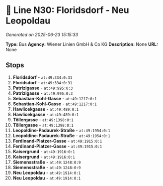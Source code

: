 # 🚌 Line N30: Floridsdorf - Neu Leopoldau

*Generated on 2025-06-23 15:15:33*

**Type:** Bus
**Agency:** Wiener Linien GmbH & Co KG
**Description:** None
**URL:** None

## Stops

1. **Floridsdorf** - `at:49:334:0:31`
2. **Floridsdorf** - `at:49:334:0:31`
3. **Patrizigasse** - `at:49:995:0:3`
4. **Patrizigasse** - `at:49:995:0:3`
5. **Sebastian-Kohl-Gasse** - `at:49:1217:0:1`
6. **Sebastian-Kohl-Gasse** - `at:49:1217:0:1`
7. **Hawlicekgasse** - `at:49:489:0:1`
8. **Hawlicekgasse** - `at:49:489:0:1`
9. **Töllergasse** - `at:49:1398:0:1`
10. **Töllergasse** - `at:49:1398:0:1`
11. **Leopoldine-Padaurek-Straße** - `at:49:1954:0:1`
12. **Leopoldine-Padaurek-Straße** - `at:49:1954:0:1`
13. **Ferdinand-Platzer-Gasse** - `at:49:1915:0:1`
14. **Ferdinand-Platzer-Gasse** - `at:49:1915:0:1`
15. **Kaisergrund** - `at:49:1916:0:1`
16. **Kaisergrund** - `at:49:1916:0:1`
17. **Siemensstraße** - `at:49:1248:0:9`
18. **Siemensstraße** - `at:49:1248:0:9`
19. **Neu Leopoldau** - `at:49:1914:0:1`
20. **Neu Leopoldau** - `at:49:1914:0:1`